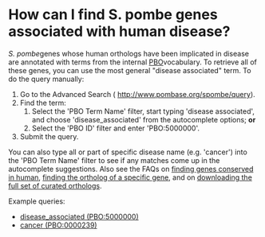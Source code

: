 # How can I find S. pombe genes associated with human disease?
<!-- pombase_categories: Orthology,Querying/Searching -->

*S. pombe*genes whose human orthologs have been implicated in disease
are annotated with terms from the internal
[PBO](/faq/what-pbo-option-advanced-search)vocabulary. To retrieve all
of these genes, you can use the most general "disease associated" term.
To do the query manually:

1.  Go to the Advanced Search ( <http://www.pombase.org/spombe/query>).
2.  Find the term:
    1.  Select the 'PBO Term Name' filter, start typing 'disease
        associated', and choose 'disease\_associated' from the
        autocomplete options; **or**
    2.  Select the 'PBO ID' filter and enter 'PBO:5000000'.
3.  Submit the query.

You can also type all or part of specific disease name (e.g. 'cancer')
into the 'PBO Term Name' filter to see if any matches come up in the
autocomplete suggestions. Also see the FAQs on [finding genes conserved in human](/faq/how-can-i-find-all-s-pombe-genes-are-conserved-human),
[finding the ortholog of a specific gene](/faq/how-can-i-find-s-pombe-orthologs-human-gene), and on
[downloading the full set of curated orthologs](/faq/how-can-i-obtain-list-human-and-s-pombe-orthologs).

Example queries:

-   [disease\_associated     (PBO:5000000)](/spombe/query/builder?filter=37&value=%5B%7B%22param%22:%7B%22filter_1%22:%7B%22filter%22:%2223%22,%22query%22:%22PBO:5000000%22%7D%7D,%22filter_count%22:%221%22%7D%5D)
-   [cancer     (PBO:0000239)](/spombe/query/builder?filter=37&value=%5B%7B%22param%22:%7B%22filter_1%22:%7B%22filter%22:%2223%22,%22query%22:%22PBO:0000239%22%7D%7D,%22filter_count%22:%221%22%7D%5D)


